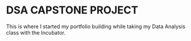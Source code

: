 # DSA CAPSTONE PROJECT
This is where I started my portfolio building while taking my Data Analysis class with the Incubator.
